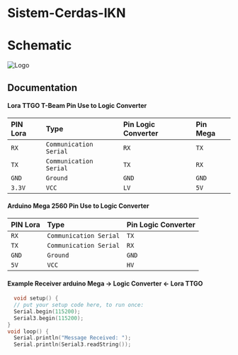 # Sistem-Cerdas-IKN

# Schematic
![Logo](https://github.com/multimedia-dan-robotika/Sistem-Cerdas-IKN/blob/main/updateskematik.png)

## Documentation

#### Lora TTGO T-Beam Pin Use to Logic Converter

| PIN Lora | Type     | Pin Logic Converter           | Pin Mega| 
| :-------- | :------- | :------------------------- |  :------- |
| `RX` | `Communication Serial` |  `RX`|`TX` |
| `TX` | `Communication Serial` | `TX` |`RX`|
| `GND` | `Ground` | `GND` |`GND`|
| `3.3V` | `VCC` | `LV` | `5V`|


#### Arduino Mega 2560 Pin Use to Logic Converter
| PIN Lora | Type     | Pin Logic Converter           |
| :-------- | :------- | :------------------------- |
| `RX` | `Communication Serial` |  `TX`|
| `TX` | `Communication Serial` | `RX` |
| `GND` | `Ground` | `GND` |
| `5V` | `VCC` | `HV` |


#### Example Receiver arduino Mega -> Logic Converter <- Lora TTGO

```c++
  void setup() {
  // put your setup code here, to run once:
  Serial.begin(115200);
  Serial3.begin(115200);
}
void loop() {
  Serial.println("Message Received: ");
  Serial.println(Serial3.readString());
```

